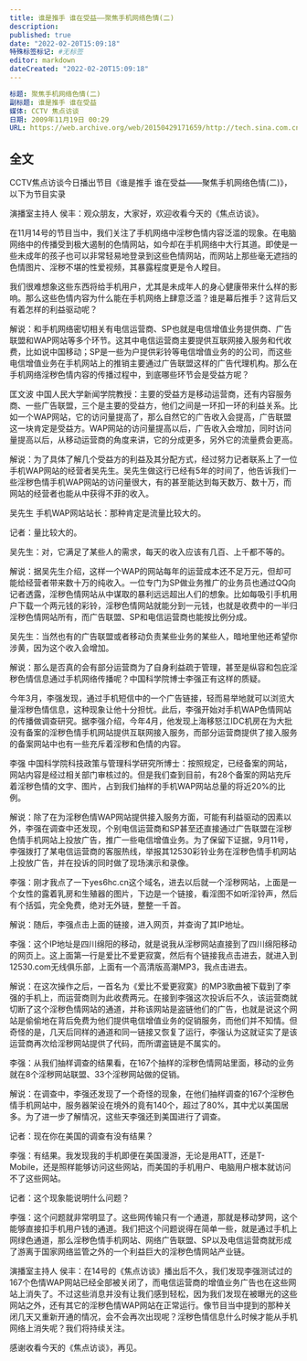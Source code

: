 ```yaml
---
title: 谁是推手 谁在受益——聚焦手机网络色情(二)
description:
published: true
date: "2022-02-20T15:09:18"
特殊标签标记: #无标签
editor: markdown
dateCreated: "2022-02-20T15:09:18"
---
```


```YAML
标题: 聚焦手机网络色情(二)
副标题: 谁是推手 谁在受益
媒体: CCTV 焦点访谈
日期: 2009年11月19日 00:29
URL: https://web.archive.org/web/20150429171659/http://tech.sina.com.cn/i/2009-11-19/00293605031.shtml
```

## 全文

CCTV焦点访谈今日播出节目《谁是推手 谁在受益——聚焦手机网络色情(二)》，以下为节目实录

演播室主持人 侯丰：观众朋友，大家好，欢迎收看今天的《焦点访谈》。

在11月14号的节目当中，我们关注了手机网络中淫秽色情内容泛滥的现象。在电脑网络中的传播受到极大遏制的色情网站，如今却在手机网络中大行其道。即使是一些未成年的孩子也可以非常轻易地登录到这些色情网站，而网站上那些毫无遮挡的色情图片、淫秽不堪的性爱视频，其暴露程度更是令人瞠目。

我们很难想象这些东西将给手机用户，尤其是未成年人的身心健康带来什么样的影响。那么这些色情内容为什么能在手机网络上肆意泛滥？谁是幕后推手？这背后又有着怎样的利益驱动呢？

解说：和手机网络密切相关有电信运营商、SP也就是电信增值业务提供商、广告联盟和WAP网站等多个环节。这其中电信运营商主要提供互联网接入服务和代收费，比如说中国移动；SP是一些为户提供彩铃等电信增值业务的的公司，而这些电信增值业务在手机网站上的推销主要通过广告联盟这样的广告代理机构。那么在手机网络淫秽色情内容的传播过程中，到底哪些环节会是受益方呢？

匡文波 中国人民大学新闻学院教授：主要的受益方是移动运营商，还有内容服务商、一些广告联盟，三个是主要的受益方，他们之间是一环扣一环的利益关系。比如一个WAP网站，它的访问量提高了，那么自然它的广告收入会提高，广告联盟这一块肯定是受益方。WAP网站的访问量提高以后，广告收入会增加，同时访问量提高以后，从移动运营商的角度来讲，它的分成更多，另外它的流量费会更高。

解说：为了具体了解几个受益方的利益及其分配方式，经过努力记者联系上了一位手机WAP网站的经营者吴先生。吴先生做这行已经有5年的时间了，他告诉我们一些淫秽色情手机WAP网站的访问量很大，有的甚至能达到每天数万、数十万，而网站的经营者也能从中获得不菲的收入。

吴先生 手机WAP网站站长：那种肯定是流量比较大的。

记者：量比较大的。

吴先生：对，它满足了某些人的需求，每天的收入应该有几百、上千都不等的。

解说：据吴先生介绍，这样一个WAP的网站每年的运营成本还不足万元，但却可能给经营者带来数十万的纯收入。一位专门为SP做业务推广的业务员也通过QQ向记者透露，淫秽色情网站从中谋取的暴利远远超出人们的想象。比如每吸引手机用户下载一个两元钱的彩铃，淫秽色情网站就能分到一元钱，也就是收费中的一半归淫秽色情网站所有，而广告联盟、SP和电信运营商也能按比例分成。

吴先生：当然也有的广告联盟或者移动负责某些业务的某些人，暗地里他还希望你涉黄，因为这个收入会增加。

解说：那么是否真的会有部分运营商为了自身利益疏于管理，甚至是纵容和包庇淫秽色情信息通过手机网络传播呢？中国科学院博士李强正有这样的质疑。

今年3月，李强发现，通过手机短信中的一个广告链接，轻而易举地就可以浏览大量淫秽色情信息，这种现象让他十分担忧。此后，李强开始对手机WAP色情网站的传播做调查研究。据李强介绍，今年4月，他发现上海移怒江IDC机房在为大批没有备案的淫秽色情手机网站提供互联网接入服务，而部分运营商提供了接入服务的备案网站中也有一些充斥着淫秽和色情的内容。

李强 中国科学院科技政策与管理科学研究所博士：按照规定，已经备案的网站，网站内容是经过相关部门审核过的。但是我们查到目前，有28个备案的网站充斥着淫秽色情的文字、图片，占到我们抽样的手机WAP网站总量的将近20%的比例。

解说：除了在为淫秽色情WAP网站提供接入服务方面，可能有利益驱动的因素以外，李强在调查中还发现，个别电信运营商和SP甚至还直接通过广告联盟在淫秽色情手机网站上投放广告，推广一些电信增值业务。为了保留下证据，9月11号，李强拨打了某电信运营商的客服热线，举报其12530彩铃业务在淫秽色情手机网站上投放广告，并在投诉的同时做了现场演示和录像。

李强：刚才我点了一下yes6hc.cn这个域名，进去以后就一个淫秽网站，上面是一个女性的露着乳房和生殖器的图片，下边是一个链接，看淫图不如听淫铃声，然后有个括弧，完全免费，绝对无外链，整整一千首。

解说：随后，李强点击上面的链接，进入网页，并查询了其IP地址。

李强：这个IP地址是四川绵阳的移动，就是说我从淫秽网站直接到了四川绵阳移动的网页上。这上面第一行是爱比不爱更寂寞，然后有个链接我点击进去，就进入到12530.com无线俱乐部，上面有一个高清版高潮MP3，我点击进去。

解说：在这次操作之后，一首名为《爱比不爱更寂寞》的MP3歌曲被下载到了李强的手机上，而运营商则为此收费两元。在接到李强这次投诉后不久，该运营商就切断了这个淫秽色情网站的通道，并称该网站是盗链他们的广告，也就是说这个网站是偷偷地在背后免费为他们提供电信增值业务的促销服务，而他们并不知情。但奇怪的是，几天后同样的通道和同一链接又恢复了运行，李强认为这就证实了是该运营商再次给淫秽网站提供了代码，而所谓盗链是不属实的。

李强：从我们抽样调查的结果看，在167个抽样的淫秽色情网站里面，移动的业务就在8个淫秽网站联盟、33个淫秽网站做的促销。

解说：在调查中，李强还发现了一个奇怪的现象，在他们抽样调查的167个淫秽色情手机网站中，服务器架设在境外的竟有140个，超过了80%，其中尤以美国居多。为了进一步了解情况，这些天李强还到美国进行了调查。

记者：现在你在美国的调查有没有结果？

李强：有结果。我发现我的手机即便在美国漫游，无论是用ATT，还是T-Mobile，还是照样能够访问这些网站，而美国的手机用户、电脑用户根本就访问不了这些网站。

记者：这个现象能说明什么问题？

李强：这个问题就非常明显了。这些网传输只有一个通道，那就是移动梦网，这个能够直接扣手机用户钱的通道。我们把这个问题说得在简单一些，就是通过手机上网绿色通道，那么淫秽色情手机网站、网络广告联盟、SP以及电信运营商就形成了游离于国家网络监管之外的一个利益巨大的淫秽色情网站产业链。

演播室主持人 侯丰：在14号的《焦点访谈》播出后不久，我们发现李强测试过的167个色情WAP网站已经全部被关闭了，而电信运营商的增值业务广告也在这些网站上消失了。不过这些消息并没有让我们感到轻松，因为我们发现在被曝光的这些网站之外，还有其它的淫秽色情WAP网站在正常运行。像节目当中提到的那种关闭几天又重新开通的情况，会不会再次出现呢？淫秽色情信息什么时候才能从手机网络上消失呢？我们将持续关注。

感谢收看今天的《焦点访谈》，再见。
